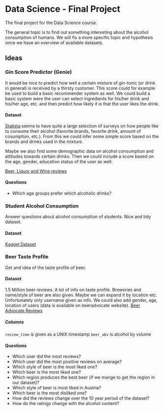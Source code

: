 # Data Science - Final Project
The final project for the Data Science course.

The general topic is to find out something interesting about the alcohol consumption of humans. We will fix a more specific topic and hypothesis once we have an overview of available datasets.

## Ideas

### Gin Score Predictor (Genie)

It would be nice to predict how well a certain mixture of gin-tonic (or drink in general) is received by a thirsty customer. This score could for example be used to build a basic recommender system as well. We could build a basic system were the user can select ingredients for his/her drink and his/her age, etc. and then predict how likely it is that the user likes the drink. 

#### Dataset

[Statista](https://de.statista.com/statistik/daten/studie/171629/umfrage/mindestens-einmal-im-monat-konsumierte-spirituosen/) seems to have quite a large selection of surveys on how people like to consume their alcohol (favorite brands, favorite drink, amount of cosumption, etc.). From this we could infer some simple score based on the brands and drinks used in the mixture.

Maybe we also find some demographic data on alcohol consumption and attitudes towards certain drinks. Then we could include a score based on the age, gender, education status of the user as well. 

[Beer, Liquor and Wine reviews](https://www.kaggle.com/datafiniti/wine-beer-and-liquor-reviews) 

#### Questions

* Which age groups prefer which alcoholic drinks?

### Student Alcohol Consumption

Answer questions about alcohol consumption of students. Nice and tidy dataset.

#### Dataset

[Kaggel Dataset](https://www.kaggle.com/uciml/student-alcohol-consumption)

### Beer Taste Profile

Get and idea of the taste profile of beer.

#### Dataset

1.5 Million beer reviews. A lot of info on taste profile. Breweries and name/style of beer are also given. Maybe we can expand it by location etc. Unfortunately only username given as info. We could also add gender, age, location of users (data is available on beeradvocate website).
[Beer Advocate Reviews](https://data.world/socialmediadata/beeradvocate)

##### Columns

`review_time` is given as a UNIX timestamp
`beer_abv` is alcohol by volume

#### Questions
* Which user did the most reviews?
* Which user did the most positive reviews on average?
* Which style of beer is the most liked one?
* Which beer is the most liked one?
* Which region produces the best beer (if we mange to get the region in our dataset)?
* Which style of beer is most liked in Austria?
* Which beer is the most disliked one?
* How did the reviews change over the 10 year period of the dataset?
* How do the ratings change with the alcohol content?

